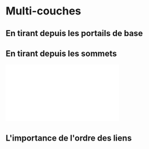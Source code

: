 # Multi-couches

## En tirant depuis les portails de base

## En tirant depuis les sommets

![Multicouche complet](images/multicouches-complet.xml)

## L'importance de l'ordre des liens


